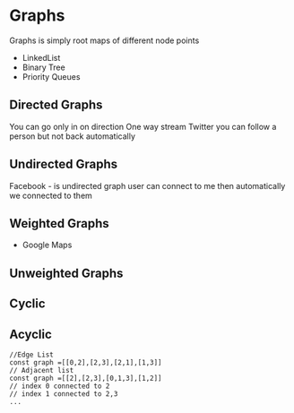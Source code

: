 # Graphs

Graphs is simply root maps of different node points

- LinkedList
- Binary Tree
- Priority Queues

## Directed Graphs

You can go only in on direction
One way stream
Twitter you can follow a person but not back automatically

## Undirected Graphs

Facebook - is undirected graph user can connect to me then automatically we connected to them

## Weighted Graphs

- Google Maps

## Unweighted Graphs

## Cyclic

## Acyclic

```
//Edge List
const graph =[[0,2],[2,3],[2,1],[1,3]]
// Adjacent list
const graph =[[2],[2,3],[0,1,3],[1,2]]
// index 0 connected to 2
// index 1 connected to 2,3
...
```

```

```
